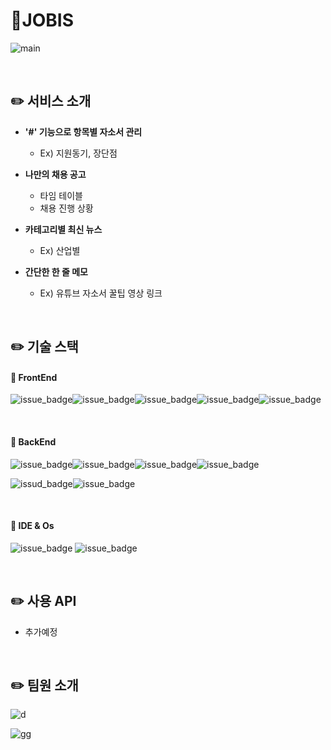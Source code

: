 # :pencil: ​JOBIS

![main](https://user-images.githubusercontent.com/19389288/89607505-ace74180-d8ad-11ea-939f-8c7b9cc0b465.PNG)

<br>

## :pencil2: 서비스 소개

*  **'#' 기능으로 항목별 자소서 관리**
   * Ex) 지원동기, 장단점
*  **나만의 채용 공고**
   * 타임 테이블
   * 채용 진행 상황

*  **카테고리별 최신 뉴스**
   * Ex) 산업별
*  **간단한 한 줄 메모**
   * Ex) 유튜브 자소서 꿀팁 영상 링크

<br>

## :pencil2: 기술 스택

#### :cherry_blossom: FrontEnd

![issue_badge](https://img.shields.io/badge/html-v5.0-yellow)![issue_badge](https://img.shields.io/badge/css-v3.0-orange)![issue_badge](https://img.shields.io/badge/javascript-v1.5-red)![issue_badge](https://img.shields.io/badge/%40vue%2Fcli-v4.4.6-brightgreen)![issue_badge](https://img.shields.io/badge/bootstap--vue-v2.16.0-blue)

<br>

#### :cherry_blossom: BackEnd

![issue_badge](https://img.shields.io/badge/spring_boot-v2.2.2-brightgreen)![issue_badge](https://img.shields.io/badge/swagger--ui-v2.6.1-green)![issue_badge](https://img.shields.io/badge/mariaDB-v10.5-green)![issue_badge](https://img.shields.io/badge/openJDK-v11.0.2-yellow)

![issud_badge](https://img.shields.io/badge/lombok-v1.0.1-orange)![issue_badge](https://img.shields.io/badge/spring--boot--starter--data--jpa-v2.3.0-blue)

<br>

#### :cherry_blossom: IDE & Os

![issue_badge](https://img.shields.io/badge/vs_code-v1.48-blue) ![issue_badge](https://img.shields.io/badge/window-10-lightgrey)

<br>

## :pencil2: 사용 API

* 추가예정

<br>

## :pencil2: 팀원 소개

![d](https://user-images.githubusercontent.com/19389288/89607563-ce482d80-d8ad-11ea-9388-333415bca6cd.PNG)

![gg](https://user-images.githubusercontent.com/19389288/89607591-da33ef80-d8ad-11ea-848d-fdedc97c7dfd.PNG)



<br>



